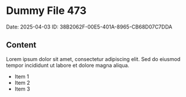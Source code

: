 # Dummy File 473

Date: 2025-04-03
ID: 38B2062F-00E5-401A-8965-CB68D07C7DDA

## Content

Lorem ipsum dolor sit amet, consectetur adipiscing elit.
Sed do eiusmod tempor incididunt ut labore et dolore magna aliqua.

* Item 1
* Item 2
* Item 3

